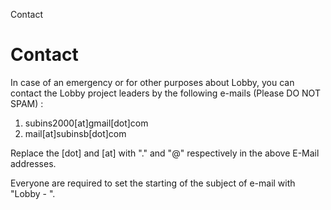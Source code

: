 Contact

# Contact

In case of an emergency or for other purposes about Lobby, you can contact the Lobby project leaders by the following e-mails (Please DO NOT SPAM) :

1. subins2000[at]gmail[dot]com
2. mail[at]subinsb[dot]com

Replace the [dot] and [at] with "." and "@" respectively in the above E-Mail addresses.

Everyone are required to set the starting of the subject of e-mail with "Lobby - ".
